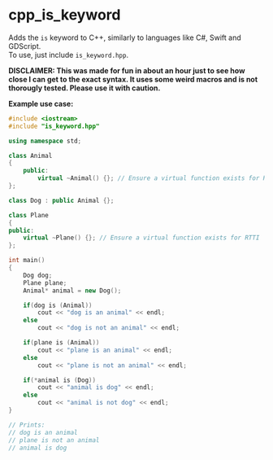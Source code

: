 # cpp_is_keyword
Adds the `is` keyword to C++, similarly to languages like C#, Swift and GDScript. <br>
To use, just include `is_keyword.hpp`.

**DISCLAIMER: This was made for fun in about an hour just to see how close I can get to the exact syntax. It uses some weird macros and is not thorougly tested. Please use it with caution.**

**Example use case:**
```cpp
#include <iostream>
#include "is_keyword.hpp"

using namespace std;

class Animal
{
    public:
        virtual ~Animal() {}; // Ensure a virtual function exists for RTTI
};

class Dog : public Animal {};

class Plane
{
public:
    virtual ~Plane() {}; // Ensure a virtual function exists for RTTI
};

int main()
{
    Dog dog;
    Plane plane;
    Animal* animal = new Dog();

    if(dog is (Animal))
        cout << "dog is an animal" << endl;
    else
        cout << "dog is not an animal" << endl;

    if(plane is (Animal))
        cout << "plane is an animal" << endl;
    else
        cout << "plane is not an animal" << endl;

    if(*animal is (Dog))
        cout << "animal is dog" << endl;
    else
        cout << "animal is not dog" << endl;
}

// Prints:
// dog is an animal
// plane is not an animal
// animal is dog
```

